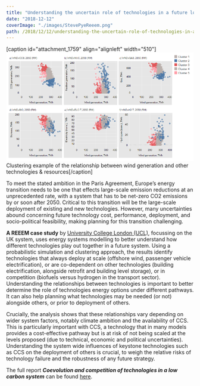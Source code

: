 ```yaml
---
title: "Understanding the uncertain role of technologies in a future low carbon system"
date: "2018-12-12"
coverImage: "./images/StevePyeReeem.png"
path: /2018/12/12/understanding-the-uncertain-role-of-technologies-in-a-future-low-carbon-system/
---
```


\[caption id="attachment\_1759" align="alignleft" width="510"\]![Clustering example of the relationship between wind generation and other technologies & resources](./images/REEEM_Pic_Steve_Pye.png) Clustering example of the relationship between wind generation and other technologies & resources\[/caption\]

To meet the stated ambition in the Paris Agreement, Europe’s energy transition needs to be one that effects large-scale emission reductions at an unprecedented rate, with a system that has to be net-zero CO2 emissions by or soon after 2050. Critical to this transition will be the large-scale deployment of existing and new technologies. However, many uncertainties abound concerning future technology cost, performance, deployment, and socio-political feasibility, making planning for this transition challenging.

**A REEEM case study** by [University College London (UCL)](https://www.ucl.ac.uk/), focussing on the UK system, uses energy systems modelling to better understand how different technologies play out together in a future system. Using a probabilistic simulation and clustering approach, the results identify technologies that always deploy at scale (offshore wind, passenger vehicle electrification), or are co-dependent on other technologies (building electrification, alongside retrofit and building level storage), or in competition (biofuels versus hydrogen in the transport sector). Understanding the relationships between technologies is important to better determine the role of technologies energy options under different pathways. It can also help planning what technologies may be needed (or not) alongside others, or prior to deployment of others.

Crucially, the analysis shows that these relationships vary depending on wider system factors, notably climate ambition and the availability of CCS. This is particularly important with CCS, a technology that in many models provides a cost-effective pathway but is at risk of not being scaled at the levels proposed (due to technical, economic and political uncertainties). Understanding the system wide influences of keystone technologies such as CCS on the deployment of others is crucial, to weigh the relative risks of technology failure and the robustness of any future strategy.

The full report **_Coevolution and competition of technologies in a low carbon system_** can be found [here](http://www.reeem.org/wp-content/uploads/2018/07/REEEM-D2.4-Technologies-in-Low-Carbon-System.pdf).
